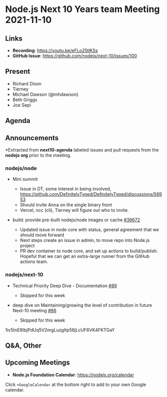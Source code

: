 # Node.js  Next 10 Years team Meeting 2021-11-10

## Links

* **Recording**:  <https://youtu.be/eFLo25tlKSs>
* **GitHub Issue**: <https://github.com/nodejs/next-10/issues/100>

## Present

* Richard Dixon
* Tierney
* Michael Dawson (@mhdawson)
* Beth Griggs
* Joe Sepi  

## Agenda

## Announcements

*Extracted from **next10-agenda** labeled issues and pull requests from the **nodejs org** prior to the meeting.

### nodejs/node

* Mini summit
  * Issue in DT, some interest in being involved, <https://github.com/DefinitelyTyped/DefinitelyTyped/discussions/56953>
  * Should invite Anna on the single binary front
  * Vercel, ncc (cli), Tierney will figure out who to invite.
  
* build: provide pre-built nodejs/node images or cache  [#39672](https://github.com/nodejs/node/issues/39672)
  * Updated issue in node core with status, general agreement that we should move forward
  * Next steps create an issue in admin, to move repo into Node.js project
  * PR dev container to node core, and set up actions to build/publish. Hopeful that we can get
    an extra-large runner from the GitHub actions team.

### nodejs/next-10

* Technical Priority Deep Dive - Documentation [#89](https://github.com/nodejs/next-10/issues/89)
  * Skipped for this week

* deep dive on Maintaining/growing the level of contribution in future Next-10 meeting  [#86](https://github.com/nodejs/next-10/issues/86)
  * Skipped for this week

1iv5tnE6IbjPdUq5V2mgLuzgItp56jLcUF6VK4FKTGaY

## Q&A, Other

## Upcoming Meetings

* **Node.js Foundation Calendar**: <https://nodejs.org/calendar>

Click `+GoogleCalendar` at the bottom right to add to your own Google calendar.
